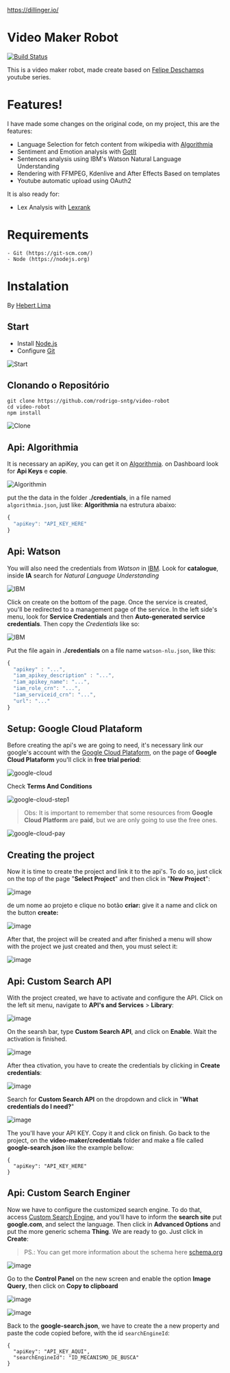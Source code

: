 https://dillinger.io/
# Video Maker Robot


[![Build Status](https://travis-ci.org/joemccann/dillinger.svg?branch=master)](https://github.com/rodrigo-sntg/video-robot)

This is a video maker robot, made create based on [Felipe Deschamps](https://www.youtube.com/watch?v=kjhu1LEmRpY&list=PLMdYygf53DP4YTVeu0JxVnWq01uXrLwHi&index=1) youtube series.

# Features!
I have made some changes on the original code, on my project, this are the features:
  - Language Selection for fetch content from wikipedia with [Algorithmia](https://algorithmia.com/algorithms/web/WikipediaParser)
  - Sentiment and Emotion analysis with [GotIt](https://gotit.ai/)
  - Sentences analysis using IBM's Watson Natural Language Understanding
  - Rendering with FFMPEG, Kdenlive and After Effects Based on templates
  - Youtube automatic upload using OAuth2

It is also ready for:
  - Lex Analysis with [Lexrank](https://www.npmjs.com/package/lexrank)

# Requirements
    - Git (https://git-scm.com/)
    - Node (https://nodejs.org)

# Instalation

By [Hebert Lima](https://github.com/hebertlima)


## Start ##
- Install [Node.js](https://nodejs.org/en/) 
- Configure [Git](https://git-scm.com/downloads)


![Start](https://i.imgsafe.org/cb/cb0daa65df.gif)

## Clonando o Repositório ##

```
git clone https://github.com/rodrigo-sntg/video-robot
cd video-robot
npm install
```

![Clone](https://i.imgsafe.org/ca/caed010086.gif)

## Api: Algorithmia ##
It is necessary an apiKey, you can get it on [Algorithmia](https://algorithmia.com/).
on Dashboard look for **Api Keys** e **copie**.

![Algorithmin](https://i.imgsafe.org/ba/ba1d23897c.gif)

put the the data in the folder **./credentials**, in a file named `algorithmia.json`, just like: **Algorithmia** na estrutura abaixo:
``` js
{
  "apiKey": "API_KEY_HERE"
}
```

## Api: Watson ##
You will also need the credentials from *Watson* in [IBM](https://cloud.ibm.com/login).
Look for **catalogue**, inside **IA** search for *Natural Language Understanding*

![IBM](https://i.imgsafe.org/ba/bab0fc4ecd.jpeg)

Click on create on the bottom of the page.
Once the service is created, you'll be redirected to a management page of the service. 
In the left side's menu, look for **Service Credentials** and then **Auto-generated service credentials**.
Then copy the *Credentials* like so:

![IBM](https://i.imgsafe.org/ba/bace46f16b.jpeg)

Put the file again in **./credentials** on a file name `watson-nlu.json`, like this:
``` js
{
  "apikey" : "...",
  "iam_apikey_description" : "...",
  "iam_apikey_name": "...",
  "iam_role_crn": "...",
  "iam_serviceid_crn": "...",
  "url": "..."
}
```

## Setup: Google Cloud Plataform ##
Before creating the api's we are going to need, it's necessary link our google's account with the [Google Cloud Plataform](https://cloud.google.com/), on the page of **Google Cloud Plataform** you'll click in **free trial period**:

![google-cloud](https://i.imgsafe.org/61/61ce83ca22.png)

 Check **Terms And Conditions**

![google-cloud-step1](https://i.imgsafe.org/62/621a2df511.png)

> Obs: It is important to remember that some resources from **Google Cloud Platform** are **paid**, but we are only going to use the free ones.

![google-cloud-pay](https://i.imgsafe.org/62/6253ce8142.jpeg)

## Creating the project ##

Now it is time to create the project and link it to the api's.
To do so, just click on the top of the page "**Select Project**" and then click in "**New Project**":


![image](https://user-images.githubusercontent.com/34013325/55571155-52e3d400-56db-11e9-998f-bd99ab647403.png)


de um nome ao projeto e clique no botão **criar:**
give it a name and click on the button **create:**

![image](https://user-images.githubusercontent.com/34013325/55571267-963e4280-56db-11e9-9b21-7f028caa05c1.png)

After that, the project will be created and after finished a menu will show with the project we just created and then, you must select it:

![image](https://user-images.githubusercontent.com/34013325/55571506-064cc880-56dc-11e9-804b-f14003dccc09.png)

## Api: Custom Search API ##

With the project created, we have to activate and configure the API.
Click on the left sit menu, navigate to **API's and Services** > **Library**:


![image](https://user-images.githubusercontent.com/34013325/55572521-22ea0000-56de-11e9-89cc-f477fe18bf65.png)

On the searsh bar, type **Custom Search API**, and click on **Enable**.
Wait the activation is finished.

![image](https://user-images.githubusercontent.com/34013325/55572661-78bea800-56de-11e9-9ae3-fbc87758aa84.png)

After thea ctivation, you have to create the credentials by clicking in **Create credentials**:

![image](https://user-images.githubusercontent.com/34013325/55572835-eb2f8800-56de-11e9-8292-fc3c4bf74084.png)

Search for **Custom Search API** on the dropdown and click in "**What credentials do I need?**"

![image](https://user-images.githubusercontent.com/34013325/55572958-2cc03300-56df-11e9-8bc1-17641ba5138e.png)

The you'll have your API KEY. Copy it and click on finish.
Go back to the project, on the **video-maker/credentials** folder and make a file called **google-search.json** like the example bellow:

```
{
  "apiKey": "API_KEY_HERE"
}
```


## Api: Custom Search Enginer ##
Now we have to configure the customized search engine. To do that, access [Custom Search Engine](https://cse.google.com/cse/create/new), and you'll have to inform the **search site** put **google.com**, and select the language.
Then click in **Advanced Options** and put the more generic schema **Thing**.
We are ready to go. Just click in **Create**:


> PS.: You can get more information about the schema here [schema.org](https://schema.org/docs/full.html)

![image](https://user-images.githubusercontent.com/34013325/55578410-38662680-56ec-11e9-80ea-06ff9e25ba3f.png)

Go to the **Control Panel** on the new screen and enable the option **Image Query**, then click on **Copy to clipboard**

![image](https://user-images.githubusercontent.com/34013325/55574756-8a567e80-56e3-11e9-99ea-d307547c781f.png)


![image](https://user-images.githubusercontent.com/34013325/55574920-0355d600-56e4-11e9-8f36-822a62224fab.png)

Back to the **google-search.json**, we have to create the a new property and paste the code copied before, with the id `searchEngineId`:

```
{
  "apiKey": "API_KEY_AQUI",
  "searchEngineId": "ID_MECANISMO_DE_BUSCA"
}
```